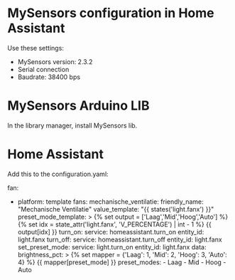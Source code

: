 # MySensors configuration in Home Assistant
Use these settings:
- MySensors version: 2.3.2
- Serial connection
- Baudrate: 38400 bps

# MySensors Arduino LIB
In the library manager, install MySensors lib.

# Home Assistant
Add this to the configuration.yaml:

fan:
  - platform: template
    fans:
      mechanische_ventilatie:
        friendly_name: "Mechanische Ventilatie"
        value_template: "{{ states('light.fanx') }}"
        preset_mode_template: >
          {% set output = ['Laag','Mid','Hoog','Auto'] %}
          {% set idx = state_attr('light.fanx', 'V_PERCENTAGE') | int - 1 %}
          {{ output[idx] }}
        turn_on:
          service: homeassistant.turn_on
          entity_id: light.fanx
        turn_off:
          service: homeassistant.turn_off
          entity_id: light.fanx
        set_preset_mode:
          service: light.turn_on
          entity_id: light.fanx
          data:
            brightness_pct: >
              {% set mapper = {'Laag': 1, 'Mid': 2, 'Hoog': 3, 'Auto': 4} %}
              {{ mapper[preset_mode] }}
        preset_modes:
          - Laag
          - Mid
          - Hoog
          - Auto
